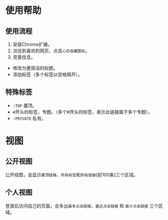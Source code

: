 # 使用帮助

## 使用流程

1. 安装Chrome扩展。
2. 浏览到喜欢的网页，点击`心形收藏图标`。
3. 完善信息。
- 修改为更简洁的标题。
- 添加标签（多个标签以空格隔开）。

## 特殊标签
- `:TOP` 置顶。
- `#`开头的标签，专题。（多个#开头的标签，表示此链接属于多个专题）。
- `:PRIVATE` 私有。

# 视图
## 公开视图
公开视图，会显示`置顶链接`、`所有标签`和`所有链接`(前100条)三个区域。

## 个人视图
登录后访问自己的页面，会多出`最多点击链接`、`最近点击链接` 和 `最少点击链接` 三个区域。



